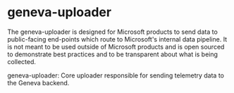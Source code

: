 # geneva-uploader

The geneva-uploader is designed for Microsoft products to send data to public-facing end-points which route to Microsoft's internal data pipeline. It is not meant to be used outside of Microsoft products and is open sourced to demonstrate best practices and to be transparent about what is being collected.

geneva-uploader: Core uploader responsible for sending telemetry data to the Geneva backend.
